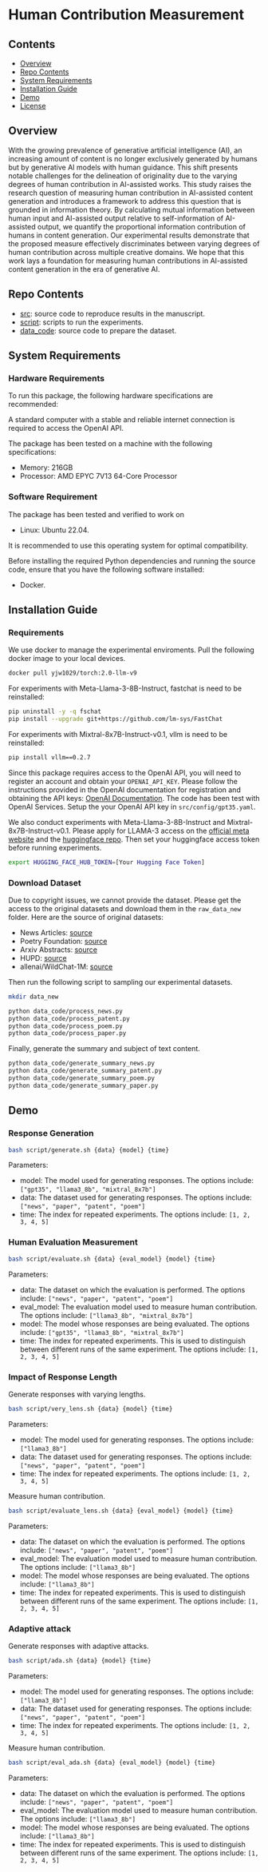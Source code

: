 # Human Contribution Measurement

## Contents
- [Overview](#overview)
- [Repo Contents](#repo-contents)
- [System Requirements](#system-requirements)
- [Installation Guide](#installation-guide)
- [Demo](#demo)
- [License](./LICENSE)


## Overview
With the growing prevalence of generative artificial intelligence (AI), an increasing amount of content is no longer exclusively generated by humans but by generative AI models with human guidance.
This shift presents notable challenges for the delineation of originality due to the varying degrees of human contribution in AI-assisted works.
This study raises the research question of measuring human contribution in AI-assisted content generation and introduces a framework to address this question that is grounded in information theory. 
By calculating  mutual information between human input and AI-assisted output relative to self-information of AI-assisted output, we quantify the proportional information contribution of humans in content generation.
Our experimental results demonstrate that the proposed measure effectively discriminates between varying degrees of human contribution across multiple creative domains.
We hope that this work lays a foundation for measuring human contributions in AI-assisted content generation in the era of generative AI.

## Repo Contents
- [src](./src): source code to reproduce results in the manuscript.
- [script](./script): scripts to run the experiments.
- [data_code](./data_code): source code to prepare the dataset.

## System Requirements

### Hardware Requirements

To run this package, the following hardware specifications are recommended:

A standard computer with a stable and reliable internet connection is required to access the OpenAI API.

The package has been tested on a machine with the following specifications:

* Memory: 216GB
* Processor: AMD EPYC 7V13 64-Core Processor

### Software Requirement

The package has been tested and verified to work on 

* Linux: Ubuntu 22.04.

It is recommended to use this operating system for optimal compatibility.

Before installing the required Python dependencies and running the source code, ensure that you have the following software installed:

* Docker.


## Installation Guide

### Requirements
We use docker to manage the experimental enviroments. Pull the following docker image to your local devices.
```bash
docker pull yjw1029/torch:2.0-llm-v9
```

For experiments with Meta-Llama-3-8B-Instruct, fastchat is need to be reinstalled:
```bash
pip uninstall -y -q fschat
pip install --upgrade git+https://github.com/lm-sys/FastChat
```

For experiments with Mixtral-8x7B-Instruct-v0.1, vllm is need to be reinstalled:
```bash
pip install vllm==0.2.7
```

Since this package requires access to the OpenAI API, you will need to register an account and obtain your `OPENAI_API_KEY`. Please follow the instructions provided in the OpenAI documentation for registration and obtaining the API keys: [OpenAI Documentation](https://platform.openai.com/docs/introduction).
The code has been test with OpenAI Services.
Setup the your OpenAI API key in `src/config/gpt35.yaml`.

We also conduct experiments with Meta-Llama-3-8B-Instruct and Mixtral-8x7B-Instruct-v0.1. Please apply for LLAMA-3 access on the [official meta website](https://llama.meta.com/llama-downloads/) and the [huggingface repo](https://huggingface.co/meta-llama/Meta-Llama-3-8B-Instruct). Then set your huggingface access token before running experiments.

```bash
export HUGGING_FACE_HUB_TOKEN=[Your Hugging Face Token]
``` 

### Download Dataset
Due to copyright issues, we cannot provide the dataset. Please get the access to the original datasets and download them in the `raw_data_new` folder. Here are the source of original datasets:
- News Articles: [source](https://dataverse.harvard.edu/dataset.xhtml?persistentId=doi:10.7910/DVN/GMFCTR)
- Poetry Foundation: [source](https://www.kaggle.com/datasets/tgdivy/poetry-foundation-poems)
- Arxiv Abstracts: [source](https://huggingface.co/datasets/gfissore/arxiv-abstracts-2021)
- HUPD: [source](https://huggingface.co/datasets/HUPD/hupd/blob/main/data/2018.tar.gz)
- allenai/WildChat-1M: [source](https://huggingface.co/datasets/allenai/WildChat-1M)

Then run the following script to sampling our experimental datasets.
```bash
mkdir data_new

python data_code/process_news.py
python data_code/process_patent.py
python data_code/process_poem.py
python data_code/process_paper.py
```

Finally, generate the summary and subject of text content.
```bash
python data_code/generate_summary_news.py
python data_code/generate_summary_patent.py
python data_code/generate_summary_poem.py
python data_code/generate_summary_paper.py
```

## Demo
### Response Generation
```bash
bash script/generate.sh {data} {model} {time}
```
Parameters:
- model: The model used for generating responses. The options include: `["gpt35", "llama3_8b", "mixtral_8x7b"]`
- data: The dataset used for generating responses. The options include: `["news", "paper", "patent", "poem"]`
- time: The index for repeated experiments. The options include: `[1, 2, 3, 4, 5]`


### Human Evaluation Measurement
```bash
bash script/evaluate.sh {data} {eval_model} {model} {time}
```
Parameters:

- data: The dataset on which the evaluation is performed. The options include: `["news", "paper", "patent", "poem"]`
- eval_model: The evaluation model used to measure human contribution. The options include: `["llama3_8b", "mixtral_8x7b"]`
- model: The model whose responses are being evaluated. The options include: `["gpt35", "llama3_8b", "mixtral_8x7b"]`
- time: The index for repeated experiments. This is used to distinguish between different runs of the same experiment. The options include: `[1, 2, 3, 4, 5]`

### Impact of Response Length
Generate responses with varying lengths.
```bash
bash script/very_lens.sh {data} {model} {time}
```
Parameters:
- model: The model used for generating responses. The options include: `["llama3_8b"]`
- data: The dataset used for generating responses. The options include: `["news", "paper", "patent", "poem"]`
- time: The index for repeated experiments. The options include: `[1, 2, 3, 4, 5]`

Measure human contribution.
```bash
bash script/evaluate_lens.sh {data} {eval_model} {model} {time}
```
Parameters:
- data: The dataset on which the evaluation is performed. The options include: `["news", "paper", "patent", "poem"]`
- eval_model: The evaluation model used to measure human contribution. The options include: `["llama3_8b"]`
- model: The model whose responses are being evaluated. The options include: `["llama3_8b"]`
- time: The index for repeated experiments. This is used to distinguish between different runs of the same experiment. The options include: `[1, 2, 3, 4, 5]`

### Adaptive attack

Generate responses with adaptive attacks.
```bash
bash script/ada.sh {data} {model} {time}
```
Parameters:
- model: The model used for generating responses. The options include: `["llama3_8b"]`
- data: The dataset used for generating responses. The options include: `["news", "paper", "patent", "poem"]`
- time: The index for repeated experiments. The options include: `[1, 2, 3, 4, 5]`

Measure human contribution.
```bash
bash script/eval_ada.sh {data} {eval_model} {model} {time}
```
Parameters:
- data: The dataset on which the evaluation is performed. The options include: `["news", "paper", "patent", "poem"]`
- eval_model: The evaluation model used to measure human contribution. The options include: `["llama3_8b"]`
- model: The model whose responses are being evaluated. The options include: `["llama3_8b"]`
- time: The index for repeated experiments. This is used to distinguish between different runs of the same experiment. The options include: `[1, 2, 3, 4, 5]`
